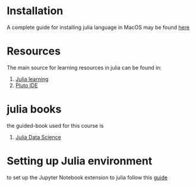 # Installation

A complete guide for installing julia language in MacOS may be found [here](https://github.com/oreilly-japan/julia-programming-cookbook/blob/master/Julia_Cookbook-Supplement.md)

# Resources

The main source for learning resources in julia can be found in:
1. [Julia learning](https://julialang.org/learning/) 
2. [Pluto IDE](https://juliadatascience.io/)

# julia books

the guided-book used for this course is
1. [Julia Data Science](https://juliadatascience.io/)

# Setting up Julia environment

to set up the Jupyter Notebook extension to julia follow this [guide](https://www.aere.iastate.edu/~pwei/aere504x/julia-mac.html)
